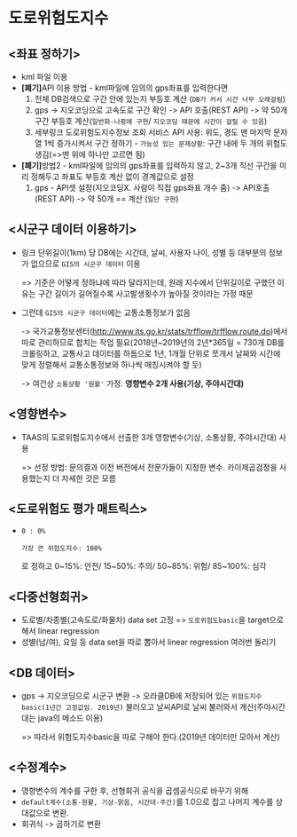 # 도로위험도지수

## <좌표 정하기>

- kml 파일 이용
- <b>[폐기]</b>API 이용 방법 - kml파일에 임의의 gps좌표를 입력한다면
  1. 전체 DB검색으로 구간 안에 있는지 부등호 계산 (`DB가 커서 시간 너무 오래걸림`)
  2. gps -> 지오코딩으로 고속도로 구간 확인 -> API 호출(REST API) -> 약 50개 구간 부등호 계산(`일반화-나중에 구현`/ `지오코딩 때문에 시간이 걸릴 수 있음`)
  3. 세부링크 도로위험도지수정보 조회 서비스 API 사용: 위도, 경도 맨 마지막 문자열 1씩 증가시켜서 구간 정하기 - `가능성 있는 문제상황`: 구간 내에 두 개의 위험도 생김(=>맨 위에 하나만 고르면 됨)
- <b>[폐기]</b>방법2 - kml파일에 임의의 gps좌표를 입력하지 않고, 2~3개 직선 구간을 미리 정해두고 좌표도 부등호 계산 없이 경계값으로 설정
  1. gps - API셋 설정(지오코딩X. 사람이 직접 gps좌표 개수 줌) -> API호출(REST API) -> 약 50개 == 계산 (`일단 구현`)

## <시군구 데이터 이용하기>

- 링크  단위길이(1km) 당 DB에는 시간대, 날씨, 사용자 나이, 성별 등 대부분의 정보가 없으므로 `GIS의 시군구 데이터` 이용

  => 기준은 어떻게 정하냐에 따라 달라지는데, 원래 지수에서 단위길이로 구했던 이유는 구간 길이가 길어질수록 사고발생횟수가 높아질 것이라는 가정 때문

- 그런데 `GIS의 시군구 데이터`에는 교통소통정보가 없음 

  ->  국가교통정보센터(http://www.its.go.kr/stats/trfflow/trfflow.route.do)에서 따로 관리하므로 합치는 작업 필요(2018년~2019년의 2년*365일 = 730개 DB를 크롤링하고, 교통사고 데이터를 하둡으로 1년, 1개월 단위로 쪼개서 날짜와 시간에 맞게 정렬해서 교통소통정보와 하나씩 매칭시켜야 할 듯)

  -> 여건상 `소통상황 '원활'` 가정. <b>영향변수 2개 사용(기상, 주야시간대)</b>

## <영향변수>

- TAAS의 도로위험도지수에서 선출한 3개 영향변수(기상, 소통상황, 주야시간대) 사용

  => 선정 방법: 문의결과 이전 버전에서 전문가들이 지정한 변수. 카이제곱검정을 사용했는지 더 자세한 것은 모름

## <도로위험도 평가 매트릭스>

- `0 : 0%`

  `가장 큰 위험도지수: 100%` 

  로 정하고 0~15%: 안전/ 15~50%: 주의/ 50~85%: 위험/ 85~100%: 심각

## <다중선형회귀>

- 도로별/차종별(고속도로/화물차) data set 고정 => `도로위험도basic`을 target으로 해서 linear regression
- 성별(남/여), 요일 등 data set을 따로 뽑아서 linear regression 여러번 돌리기

## <DB 데이터>

- gps -> 지오코딩으로 시군구 변환 -> 오라클DB에 저장되어 있는 `위험도지수basic(1년간 고정값임. 2019년)` 불러오고 날씨API로 날씨 불러와서 계산(주야시간대는 java의 메소드 이용)

  => 따라서 위험도지수basic을 따로 구해야 한다.(2019년 데이터만 모아서 계산)

## <수정계수>

- 영향변수의 계수를 구한 후, 선형회귀 공식을 곱셈공식으로 바꾸기 위해 
- `default계수(소통-원활, 기상-맑음, 시간대-주간)`를 1.0으로 잡고 나머지 계수를 상대값으로 변환.
- 회귀식 -> 곱하기로 변환